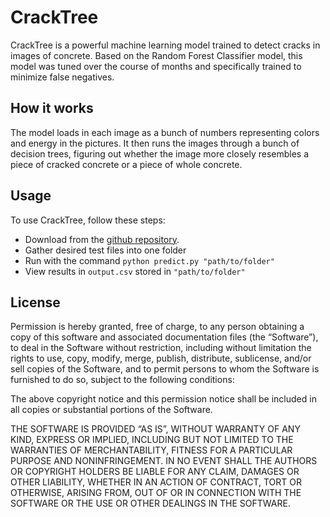 # CrackTree
CrackTree is a powerful machine learning model trained to detect cracks in images of concrete. Based on the Random Forest Classifier model, this model was tuned over the course of months and specifically trained to minimize false negatives.

## How it works
The model loads in each image as a bunch of numbers representing colors and energy in the pictures. It then runs the images through a bunch of decision trees, figuring out whether the image more closely resembles a piece of cracked concrete or a piece of whole concrete.

## Usage
To use CrackTree, follow these steps:
- Download from the [github repository].
- Gather desired test files into one folder
- Run with the command ```python predict.py "path/to/folder"```
- View results in ```output.csv``` stored in ```"path/to/folder"```

## License
Permission is hereby granted, free of charge, to any person obtaining a copy of this software and associated documentation files (the “Software”), to deal in the Software without restriction, including without limitation the rights to use, copy, modify, merge, publish, distribute, sublicense, and/or sell copies of the Software, and to permit persons to whom the Software is furnished to do so, subject to the following conditions:

The above copyright notice and this permission notice shall be included in all copies or substantial portions of the Software.

THE SOFTWARE IS PROVIDED “AS IS”, WITHOUT WARRANTY OF ANY KIND, EXPRESS OR IMPLIED, INCLUDING BUT NOT LIMITED TO THE WARRANTIES OF MERCHANTABILITY, FITNESS FOR A PARTICULAR PURPOSE AND NONINFRINGEMENT. IN NO EVENT SHALL THE AUTHORS OR COPYRIGHT HOLDERS BE LIABLE FOR ANY CLAIM, DAMAGES OR OTHER LIABILITY, WHETHER IN AN ACTION OF CONTRACT, TORT OR OTHERWISE, ARISING FROM, OUT OF OR IN CONNECTION WITH THE SOFTWARE OR THE USE OR OTHER DEALINGS IN THE SOFTWARE.

   [github repository]: <https://github.com/MetalKamina/CrackTree>